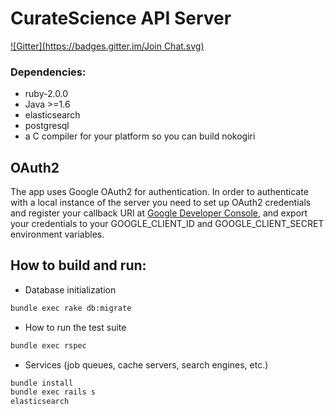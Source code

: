 # CurateScience API Server
[![Gitter](https://badges.gitter.im/Join Chat.svg)](https://gitter.im/ScienceCommons/api?utm_source=badge&utm_medium=badge&utm_campaign=pr-badge&utm_content=badge)

### Dependencies:
* ruby-2.0.0
* Java >=1.6
* elasticsearch
* postgresql
* a C compiler for your platform so you can build nokogiri

## OAuth2
The app uses Google OAuth2 for authentication. In order to authenticate with a local instance of the server you need to set up OAuth2 credentials and register your callback URI at [Google Developer Console](https://console.developers.google.com/), and export your credentials to your GOOGLE_CLIENT_ID and GOOGLE_CLIENT_SECRET environment variables.

## How to build and run:

* Database initialization

```bash
bundle exec rake db:migrate
```

* How to run the test suite

```bash
bundle exec rspec
```

* Services (job queues, cache servers, search engines, etc.)

```bash
bundle install
bundle exec rails s
elasticsearch
```
